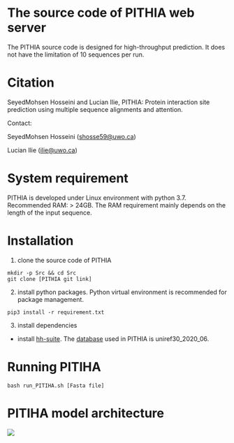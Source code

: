 # The source code of PITHIA web server
The PITHIA source code is designed for high-throughput prediction. It does not have the limitation of 10 sequences per run.
# Citation
SeyedMohsen Hosseini and Lucian Ilie, PITHIA: Protein interaction site prediction using
multiple sequence alignments and attention. 

Contact: 

SeyedMohsen Hosseini (shosse59@uwo.ca)

Lucian Ilie (ilie@uwo.ca)
# System requirement
PITHIA is developed under Linux environment with python 3.7.
Recommended RAM: > 24GB. The RAM requirement mainly depends on the length of the input sequence. 

# Installation
1. clone the source code of PITHIA
```
mkdir -p Src && cd Src
git clone [PITHIA git link]
```
2. install python packages. Python virtual environment is recommended for package management.

```
pip3 install -r requirement.txt
```

3. install dependencies

 
 - install [hh-suite](https://github.com/soedinglab/hh-suite). The [database](http://gwdu111.gwdg.de/~compbiol/uniclust/2020_06/) used in PITHIA is uniref30_2020_06.
 
# Running PITIHA
```
bash run_PITIHA.sh [Fasta file]
```

# PITIHA model architecture 
![](img/Model_architecture.png)
